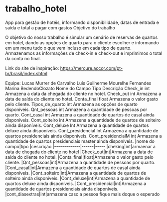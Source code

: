 # trabalho_hotel
App para gestão de hotéis, informando disponibilidade, datas de entrada e saída e total a pagar com gastos 
Objetivo do trabalho

O objetivo do nosso trabalho é simular um cenário de reservas de quartos em hotel, dando as opções de quarto para o cliente escolher e informando em um menu tudo o que vem incluso em cada tipo de quarto. Armazenamos as informações de check-in e check-out e imprimimos o total da conta no final.


Link do site de inspiração:
https://mercure.accor.com/pt-br/brasil/index.shtml

Equipe:	Lucas Murrer de Carvalho
		Luís Guilherme Mourelhe Fernandes
		Marina BedendoClozato
Nome do Campo	Tipo	Descrição
Check_in	int	Armazena a data da chegada do cliente no hotel.
Check_out	int	Armazena a data de saída do cliente no hotel.
Conta_final	float	Armazena o valor gasto pelo cliente.
Tipos_de_quarto	int	Armazena as opções de quarto disponíveis.
Qnt_pessoas	int	Armazena a quantidade de pessoas por quarto.
Cont_casal	int	Armazena a quantidade de quartos de casal ainda disponíveis.
Cont_solteiro	int	Armazena a quantidade de quartos de solteiro ainda disponíveis.
Cont_deluxe	Int	Armazena a quantidade de quartos deluxe ainda disponíveis.
Cont_presidencial	Int	Armazena a quantidade de quartos presidenciais ainda disponíveis.
Cont_presidencialM	int	Armazena a quantidade de quartos presidenciais master ainda disponíveis.
|nome do campo|tipo |cescrição
|-------------|------|-----
|cheking|int|armaenar a data de chegada do cliente no hotel
|Check_out|int|Armazena a data de saída do cliente no hotel.
|Conta_final|float|Armazena o valor gasto pelo cliente.
|Qnt_pessoas|int|Armazena a quantidade de pessoas por quarto.
|Cont_casal|int|Armazena a quantidade de quartos de casal ainda disponíveis.
|Cont_solteiro|int|Armazena a quantidade de quartos de solteiro ainda disponíveis.
|Cont_deluxe|int|Armazena a quantidade de quartos deluxe ainda disponíveis.
|Cont_presidencial|int|Armazena a quantidade de quartos presidenciais ainda disponíveis.
|cont_diasextras|int|armazena caso a pessoa fique mais doque o esperado
